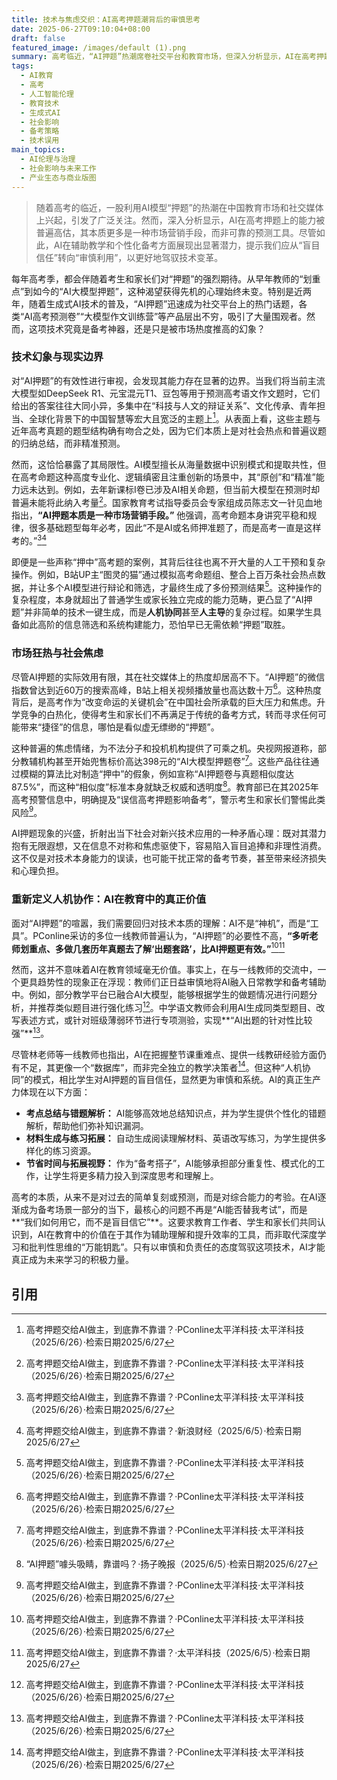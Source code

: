```yaml
---
title: 技术与焦虑交织：AI高考押题潮背后的审慎思考
date: 2025-06-27T09:10:04+08:00
draft: false
featured_image: /images/default (1).png
summary: 高考临近，“AI押题”热潮席卷社交平台和教育市场，但深入分析显示，AI在高考押题上的能力被普遍高估，其本质更多是市场营销手段，而非可靠预测工具，这背后是社会对高考的深层焦虑。尽管AI无法精准预测，但其在辅助教学、个性化练习和提升备考效率方面展现出巨大潜力，提示我们应审慎利用AI作为工具，而非盲目依赖其“预测”功能。
tags: 
  - AI教育
  - 高考
  - 人工智能伦理
  - 教育技术
  - 生成式AI
  - 社会影响
  - 备考策略
  - 技术误用
main_topics: 
  - AI伦理与治理
  - 社会影响与未来工作
  - 产业生态与商业版图
---
```


> 随着高考的临近，一股利用AI模型“押题”的热潮在中国教育市场和社交媒体上兴起，引发了广泛关注。然而，深入分析显示，AI在高考押题上的能力被普遍高估，其本质更多是一种市场营销手段，而非可靠的预测工具。尽管如此，AI在辅助教学和个性化备考方面展现出显著潜力，提示我们应从“盲目信任”转向“审慎利用”，以更好地驾驭技术变革。

每年高考季，都会伴随着考生和家长们对“押题”的强烈期待。从早年教师的“划重点”到如今的“AI大模型押题”，这种渴望获得先机的心理始终未变。特别是近两年，随着生成式AI技术的普及，“AI押题”迅速成为社交平台上的热门话题，各类“AI高考预测卷”“大模型作文训练营”等产品层出不穷，吸引了大量围观者。然而，这项技术究竟是备考神器，还是只是被市场热度推高的幻象？

### 技术幻象与现实边界

对“AI押题”的有效性进行审视，会发现其能力存在显著的边界。当我们将当前主流大模型如DeepSeek R1、元宝混元T1、豆包等用于预测高考语文作文题时，它们给出的答案往往大同小异，多集中在“科技与人文的辩证关系”、文化传承、青年担当、全球化背景下的中国智慧等宏大且宽泛的主题上[^1]。从表面上看，这些主题与近年高考真题的题型结构确有吻合之处，因为它们本质上是对社会热点和普遍议题的归纳总结，而非精准预测。

然而，这恰恰暴露了其局限性。AI模型擅长从海量数据中识别模式和提取共性，但在高考命题这种高度专业化、逻辑缜密且注重创新的场景中，其“原创”和“精准”能力远未达到。例如，去年新课标I卷已涉及AI相关命题，但当前大模型在预测时却普遍未能将此纳入考量[^1]。国家教育考试指导委员会专家组成员陈志文一针见血地指出，**“AI押题本质是一种市场营销手段。”** 他强调，高考命题本身讲究平稳和规律，很多基础题型每年必考，因此“不是AI或名师押准题了，而是高考一直是这样考的。”[^1][^2]

即便是一些声称“押中”高考题的案例，其背后往往也离不开大量的人工干预和复杂操作。例如，B站UP主“图灵的猫”通过模拟高考命题组、整合上百万条社会热点数据，并让多个AI模型进行辩论和筛选，才最终生成了多份预测结果[^1]。这种操作的复杂程度，本身就超出了普通学生或家长独立完成的能力范畴，更凸显了“AI押题”并非简单的技术一键生成，而是**人机协同**甚至**人主导**的复杂过程。如果学生具备如此高阶的信息筛选和系统构建能力，恐怕早已无需依赖“押题”取胜。

### 市场狂热与社会焦虑

尽管AI押题的实际效用有限，其在社交媒体上的热度却居高不下。“AI押题”的微信指数曾达到近60万的搜索高峰，B站上相关视频播放量也高达数十万[^1]。这种热度背后，是高考作为“改变命运的关键机会”在中国社会所承载的巨大压力和焦虑。升学竞争的白热化，使得考生和家长们不再满足于传统的备考方式，转而寻求任何可能带来“捷径”的信息，哪怕是看似虚无缥缈的“押题”。

这种普遍的焦虑情绪，为不法分子和投机机构提供了可乘之机。央视网报道称，部分教辅机构甚至开始兜售标价高达398元的“AI大模型押题卷”[^1]。这些产品往往通过模糊的算法比对制造“押中”的假象，例如宣称“AI押题卷与真题相似度达87.5%”，而这种“相似度”标准本身就缺乏权威和透明度[^5]。教育部已在其2025年高考预警信息中，明确提及“误信高考押题影响备考”，警示考生和家长们警惕此类风险[^1]。

AI押题现象的兴盛，折射出当下社会对新兴技术应用的一种矛盾心理：既对其潜力抱有无限遐想，又在信息不对称和焦虑驱使下，容易陷入盲目追捧和非理性消费。这不仅是对技术本身能力的误读，也可能干扰正常的备考节奏，甚至带来经济损失和心理负担。

### 重新定义人机协作：AI在教育中的真正价值

面对“AI押题”的喧嚣，我们需要回归对技术本质的理解：AI不是“神机”，而是“工具”。PConline采访的多位一线教师普遍认为，“AI押题”的必要性不高，**“多听老师划重点、多做几套历年真题去了解‘出题套路’，比AI押题更有效。”**[^1][^6]

然而，这并不意味着AI在教育领域毫无价值。事实上，在与一线教师的交流中，一个更具趋势性的现象正在浮现：教师们正日益审慎地将AI融入日常教学和备考辅助中。例如，部分教学平台已融合AI大模型，能够根据学生的做题情况进行问题分析，并推荐类似题目进行强化练习[^1]。中学语文教师会利用AI生成同类型题目、改写表述方式，或针对班级薄弱环节进行专项测验，实现**“AI出题的针对性比较强”**[^1]。

尽管林老师等一线教师也指出，AI在把握整节课重难点、提供一线教研经验方面仍有不足，其更像一个“数据库”，而非完全独立的教学决策者[^1]。但这种“人机协同”的模式，相比学生对AI押题的盲目信任，显然更为审慎和系统。AI的真正生产力体现在以下方面：

*   **考点总结与错题解析：** AI能够高效地总结知识点，并为学生提供个性化的错题解析，帮助他们弥补知识漏洞。
*   **材料生成与练习拓展：** 自动生成阅读理解材料、英语改写练习，为学生提供多样化的练习资源。
*   **节省时间与拓展视野：** 作为“备考搭子”，AI能够承担部分重复性、模式化的工作，让学生将更多精力投入到深度思考和理解上。

高考的本质，从来不是对过去的简单复刻或预测，而是对综合能力的考验。在AI逐渐成为备考场景一部分的当下，最核心的问题不再是“AI能否替我考试”，而是**“我们如何用它，而不是盲目信它”**。这要求教育工作者、学生和家长们共同认识到，AI在教育中的价值在于其作为辅助理解和提升效率的工具，而非取代深度学习和批判性思维的“万能钥匙”。只有以审慎和负责任的态度驾驭这项技术，AI才能真正成为未来学习的积极力量。

## 引用
[^1]: 高考押题交给AI做主，到底靠不靠谱？·PConline太平洋科技·太平洋科技（2025/6/26）·检索日期2025/6/27
[^2]: 高考押题交给AI做主，到底靠不靠谱？·新浪财经（2025/6/5）·检索日期2025/6/27
[^3]: 高考押题交给AI做主，到底靠不靠谱？·36氪（2025/6/26）·检索日期2025/6/27
[^4]: 知乎日报的想法: 高考已近在咫尺，押题的「新赛道」—— AI ，受到了 ...·知乎（未知日期）·检索日期2025/6/27
[^5]: “AI押题”噱头吸睛，靠谱吗？·扬子晚报（2025/6/5）·检索日期2025/6/27
[^6]: 高考押题交给AI做主，到底靠不靠谱？·太平洋科技（2025/6/5）·检索日期2025/6/27
